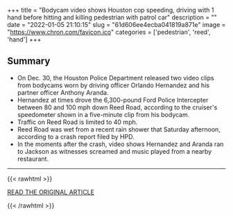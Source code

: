 +++
title = "Bodycam video shows Houston cop speeding, driving with 1 hand before hitting and killing pedestrian with patrol car"
description = ""
date = "2022-01-05 21:10:15"
slug = "61d606ee4ecba041819a871e"
image = "https://www.chron.com/favicon.ico"
categories = ['pedestrian', 'reed', 'hand']
+++



## Summary

- On Dec. 30, the Houston Police Department released two video clips from bodycams worn by driving officer Orlando Hernandez and his partner officer Anthony Aranda.
- Hernandez at times drove the 6,300-pound Ford Police Intercepter between 80 and 100 mph down Reed Road, according to the cruiser's speedometer shown in a five-minute clip from his bodycam.
- Traffic on Reed Road is limited to 40 mph.
- Reed Road was wet from a recent rain shower that Saturday afternoon, according to a crash report filed by HPD.
- In the moments after the crash, video shows Hernandez and Aranda ran to Jackson as witnesses screamed and music played from a nearby restaurant.

---

{{< rawhtml >}}
  <p class="article-category">
    <a target="_blank" href="https://www.chron.com/news/houston-texas/amp/Houston-police-hits-pedestrian-pursuit-16745763.php">READ THE ORIGINAL ARTICLE</a>
  </p>
{{< /rawhtml >}}
